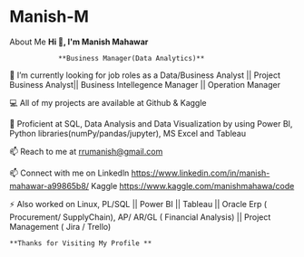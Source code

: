 # Manish-M
About Me
**Hi 👋, I'm Manish Mahawar**

				**Business Manager(Data Analytics)**
    
🔭 I’m currently looking for job roles as a Data/Business Analyst || Project Business Analyst|| Business Intellegence Manager || Operation Manager 

💻 All of my projects are available at Github & Kaggle 


💬 Proficient at SQL, Data Analysis and Data Visualization by using Power BI, Python libraries(numPy/pandas/jupyter), MS Excel and Tableau

📫 Reach to me at rrumanish@gmail.com

📫 Connect with me on Linkedln https://www.linkedin.com/in/manish-mahawar-a99865b8/
                      Kaggle   https://www.kaggle.com/manishmahawa/code

⚡ Also worked on Linux, PL/SQL || Power BI || Tableau || Oracle Erp ( Procurement/ SupplyChain), AP/ AR/GL ( Financial Analysis) || Project Management ( Jira / Trello) 

	**Thanks for Visiting My Profile **
